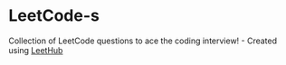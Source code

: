 # LeetCode-s
Collection of LeetCode questions to ace the coding interview! - Created using [LeetHub](https://github.com/QasimWani/LeetHub)
